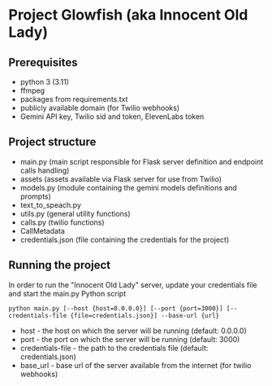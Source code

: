 # Project Glowfish (aka Innocent Old Lady)

## Prerequisites

- python 3 (3.11)
- ffmpeg
- packages from requirements.txt
- publicly available domain (for Twilio webhooks)
- Gemini API key, Twilio sid and token, ElevenLabs token

## Project structure

- main.py (main script responsible for Flask server definition and endpoint calls handling)
- assets (assets available via Flask server for use from Twilio)
- models.py (module containing the gemini models definitions and prompts)
- text_to_speach.py
- utils.py (general utility functions)
- calls.py (twilio functions)
- CallMetadata
- credentials.json (file containing the credentials for the project)

## Running the project

In order to run the "Innocent Old Lady" server, update your credentials file and start the main.py Python script

```
python main.py [--host {host=0.0.0.0}] [--port {port=3000}] [--credentials-file {file=credentials.json}] --base-url {url}
```

- host - the host on which the server will be running (default: 0.0.0.0)
- port - the port on which the server will be running (default: 3000)
- credentials-file - the path to the credentials file (default: credentials.json)
- base_url - base url of the server available from the internet (for twilio webhooks)

##
